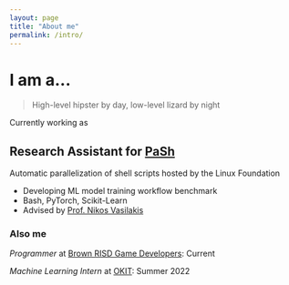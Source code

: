 ```yaml
---
layout: page
title: "About me"
permalink: /intro/
---
```


# I am a...
> High-level hipster by day, low-level lizard by night

Currently working as
## Research Assistant for [PaSh](https://binpa.sh/) 
Automatic parallelization of shell scripts hosted by the Linux Foundation
- Developing ML model training workflow benchmark
- Bash, PyTorch, Scikit-Learn
- Advised by [Prof. Nikos Vasilakis](http://nikos.vasilak.is/)

### Also me
*Programmer* at [Brown RISD Game Developers](https://brownrisdgames.itch.io/): Current

*Machine Learning Intern* at [OKIT](https://okit.co/): Summer 2022